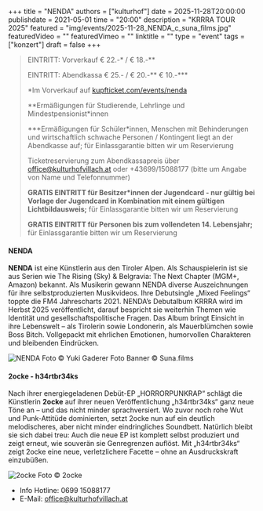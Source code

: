 +++
title = "NENDA"
authors = ["kulturhof"]
date = 2025-11-28T20:00:00
publishdate = 2021-05-01
time = "20:00"
description = "KRRRA TOUR 2025"
featured = "img/events/2025-11-28_NENDA_c_suna_films.jpg"
featuredVideo = ""
featuredVimeo = ""
linktitle = ""
type = "event"
tags = ["konzert"]
draft = false
+++

> EINTRITT: Vorverkauf € 22.-\* / € 18.-\*\*
> 
> EINTRITT: Abendkassa € 25.- / € 20.-\*\* € 10.-\*\*\*
>
> \*Im Vorverkauf auf [kupfticket.com/events/nenda](https://kupfticket.com/events/nenda)
>
> \*\*Ermäßigungen für Studierende, Lehrlinge und Mindestpensionist\*innen
> 
> \*\*\*Ermäßigungen für Schüler\*innen, Menschen mit Behinderungen und wirtschaftlich schwache Personen / Kontingent liegt an der Abendkasse auf; für Einlassgarantie bitten wir um Reservierung
>
> Ticketreservierung zum Abendkassapreis über office@kulturhofvillach.at oder +43699/15088177 (bitte um Angabe von Name und Telefonnummer)
>
> **GRATIS EINTRITT für Besitzer\*innen der Jugendcard - nur gültig bei Vorlage der Jugendcard in Kombination mit einem gültigen Lichtbildausweis;** für Einlassgarantie bitten wir um Reservierung
>
> **GRATIS EINTRITT für Personen bis zum vollendeten 14. Lebensjahr;** für Einlassgarantie bitten wir um Reservierung



#### NENDA

**NENDA** ist eine Künstlerin aus den Tiroler Alpen. Als Schauspielerin ist sie aus Serien wie The Rising (Sky) & Belgravia: The Next Chapter (MGM+, Amazon) bekannt.
Als Musikerin gewann NENDA diverse Auszeichnungen für ihre selbstproduzierten Musikvideos. Ihre Debutsingle „Mixed Feelings“ toppte die FM4 Jahrescharts 2021.
NENDA’s Debutalbum KRRRA wird im Herbst 2025 veröffentlicht, darauf bespricht sie weiterhin Themen wie Identität und gesellschaftspolitische Fragen. Das Album bringt Einsicht in ihre Lebenswelt – als Tirolerin sowie Londonerin, als Mauerblümchen sowie Boss Bitch. Vollgepackt mit ehrlichen Emotionen, humorvollen Charakteren und bleibenden Eindrücken.

![NENDA](/img/events/2025-11-28_NENDAc_Yuki_Gaderer.jpg)
Foto © Yuki Gaderer
Foto Banner © Suna.films


#### 2ocke - h34rtbr34ks

Nach ihrer energiegeladenen Debüt-EP „HORRORPUNKRAP“ schlägt die
Künstlerin **2ocke** auf ihrer neuen Veröffentlichung „h34rtbr34ks“ ganz
neue Töne an – und das nicht minder sprachversiert. Wo zuvor noch
rohe Wut und Punk-Attitüde dominierten, setzt 2ocke nun auf ein
deutlich melodischeres, aber nicht minder eindringliches Soundbett.
Natürlich bleibt sie sich dabei treu: Auch die neue EP ist komplett
selbst produziert und zeigt erneut, wie souverän sie Genregrenzen
auflöst.
Mit „h34rtbr34ks“ zeigt 2ocke eine neue, verletzlichere Facette –
ohne an Ausdruckskraft einzubüßen.

![2ocke](/img/events/2025-11-28_2ocke_c_2ocke.jpg)
Foto © 2ocke


- Info Hotline: 0699 15088177 
- E-Mail: office@kulturhofvillach.at
